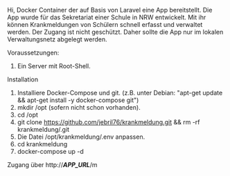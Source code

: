 Hi, 
Docker Container der auf Basis von Laravel eine App bereitstellt.
Die App wurde für das Sekretariat einer Schule in NRW entwickelt.
Mit ihr können Krankmeldungen von Schülern schnell erfasst und verwaltet werden.
Der Zugang ist nicht geschützt. Daher sollte die App nur im lokalen Verwaltungsnetz abgelegt werden.

Voraussetzungen:
1. Ein Server mit Root-Shell.

Installation
1. Installiere Docker-Compose und git. (z.B. unter Debian: "apt-get update && apt-get install -y docker-compose git")
2. mkdir /opt (sofern nicht schon vorhanden).
3. cd /opt
4. git clone https://github.com/jebril76/krankmeldung.git && rm -rf krankmeldung/.git
5. Die Datei /opt/krankmeldung/.env anpassen.
6. cd krankmeldung
7. docker-compose up -d

Zugang über http://***APP_URL***/m

